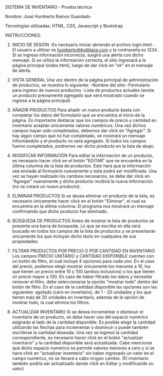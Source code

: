 SISTEMA DE INVENTARIO - Prueba técnica

Nombre: José Humberto Ramos Guardado

Tecnologías utilizadas: HTML, CSS, Javascript y Bootstrap

INSTRUCCIONES:

1. INICIO DE SESIÓN
-Es necesario iniciar abriendo el archivo login.html
-El usuario a utilizar es humberto@botblaze.com y la contraseña es 1234. Si se ingresa información incorrecta, surgirá una alerta con dicho mensaje. Si se utiliza la información correcta, el sitio ingresará a la página principal (index.html), luego de dar click en "ok" en el mensaje de alerta.

2. VISTA GENERAL
Una vez dentro de la página principal de administración de productos, se muestra lo siguiente:
-Nombre del sitio
-Formulario para ingreso de nuevos productos
-Lista de productos actuales (existe un producto previamente agregado que será mostrado cuando se ingrese a la página principal)

3. AÑADIR PRODUCTOS
Para añadir un nuevo producto basta con completar los datos del formulario que se encuentra al inicio de la página. Es importante destacar que los campos de precio y cantidad en inventario aceptan únicamente valores numéricos. 
Una vez dichos campos hayan sido completados, debemos dar click en "Agregar". Si hay algún campo que no fue completado, se mostrará un mensaje informándolo y el producto no será agregado. Si todos los campos fueron completados, podremos ver dicho producto en la lista de abajo.

4. MODIFICAR INFORMACIÓN
Para editar la información de un producto, es necesario hacer click en el botón "EDITAR" que se encuentra en la última columna de la lista de productos. Esto hará que la información sea enviada al formulario nuevamente y esta podrá ser modificada. Una vez se hayan realizado los cambios necesarios, se debe dar click en "Agregar" nuevamente y dicho producto recibirá la nueva información (no se creará un nuevo producto).

5. ELIMINAR PRODUCTOS
Si se desea eliminar un producto de la lista, es necesario únicamente hacer click en el botón "Eliminar", el cual se encuentra en la última columna. El programa nos mostrará un mensaje confirmando que dicho producto fue eliminado.

6. BÚSQUEDA DE PRODUCTOS
Antes de mostrar la lista de productos se presenta una barra de búsqueda. Lo que se escriba en ella será buscado en todos los campos de la lista de productos y se presentarán únicamente los que incluyan dicho texto en cualquiera de sus propiedades.

7. FILTRAR PRODUCTOS POR PRECIO O POR CANTIDAD EN INVENTARIO
Los campos PRECIO UNITARIO y CANTIDAD DISPONIBLE cuentan con un botón de filtro, el cual incluye 4 opciones para cada uno. En el caso del precio, podemos elegir mostrar únicamente los menores a 10, los que tienen un precio entre 10 y 100 (ambos inclusivos) o los que tienen un precio mayor a 100. En caso de haber filtrado los datos y necesitar remover el filtro, debe seleccionarse la opción "mostrar todo" dentro del botón de filtro.
En el caso de la cantidad disponible las opciones son las siguientes: agotado (cero en inventario), de 1 - 20 unidades y los que tienen más de 20 unidades en inventario, además de la opción de mostrar todo, la cual elimina los filtros.

8. ACTUALIZAR INVENTARIO
Si se desea incrementar o disminuir el inventario de un producto, se debe hacer uso del espacio numérico asignado al lado de la cantidad disponible. Es posible elegir la cantidad utilizando las flechas para incrementar o disminuir o puede también escribirse la cantidad deseada. Una vez se ingresó la cantidad correspondiente, es necesario hacer click en el botón "actualizar inventario" y la cantidad disponible será actualizada. Cabe mencionar que dicho espacio numérico no permite valores menores a cero y si se hace click en "actualizar inventario" sin haber ingresado un valor en el campo numérico, no se llevará a cabo ningún cambio.
(El inventario también podría ser actualizado dando click en Editar y modificando su valor)


